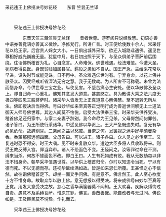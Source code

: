   采花违王上佛授决号妙花经
                        　　东晋 竺昙无兰译

                        
        　      


　　采花违王上佛授决号妙花经

　　　　东晋天竺三藏竺昙无兰译
　　昔者世尊。游罗阅只说经散慧。初语亦善中语亦善竟语亦善其义微妙。净修梵行。所讲广普。时王便给使数十余人。常采好花以给王家。后宫贵人婇女大小。一日俱出城外采华。欲还入城路迳遇佛。遥见世尊相好威光巍巍无量。犹星中月。若日初出照于天下。与圣众俱弟子菩萨前后围绕。往诣佛所稽首为礼。心自念言。人命难保。佛世难遇。经法难值。今遭大圣。犹病者得良医。身既贫贱加属县官。羁役之患恒不自从。国王严急。主给采花常以早进。设失时节或能见诛。日不再中。圣众难遇亿世时有。宁弃身命。以花上佛并散圣众。因受经戒听省深法无穷之慧。我于无数劫。为人所害不可称载。未曾为法而惜身命。今供世尊三宝之业。纵使见害。不堕苦痛必生安处。便以华散佛及圣众上。却自归命一心重礼。佛知其念发大道意。甚慈愍之。具为散讲大乘之法六度无极四等四恩三脱菩萨时。诸采华人皆发无上正真道意心解佛慧。至不退转无所从生。佛即授决后当得佛。号曰妙华如来至真等正觉明行成为善逝世间解无上士道法御天人师号佛世尊。其边人闻莫不怡悦。启受大法供奉三宝。时采华夫供养受决。稽首佛足还归家中。与家二亲妻子辞别。我今命尽为王见杀。父母愕然问何罪咎。诸子答曰。为王所使行采诸华。中遥见佛以华贡上。王大严急既违失时。复无有华必见危命。故辞别耳。二亲闻之益以愁戚。当奈之何。发箧视之满中好华须曼杂香。香薰郁郁远彻四面。父母告曰。可以进王。诸子各曰。众人见之必传至王。又复违时恐不得安。时王大嗔。见不时来复散众华。遣边大臣多将人兵收取将来。则受王教反缚入宫。罪当弃市。诸人不恐面色不变。王怪问之。汝等罪过命在不测。缚来当杀。何故不懅面色不改。即白王曰。人生有死物成有败。我从无数劫每以非法不惜身命。朝早采华值遇世尊。以华供上稽首归命。尔时以知违令当死。宁以有德而死。不以无德而存。还视华箧续满如故。皆是如来恩仁所覆。王甚怪之心不信然。故往诣佛稽首足下。却坐一面叉手问佛。有是意不。佛言然王。此人至心欲度十方不惜身命。故取众华以散上佛。意无想报以得受决。将来成佛号曰妙华至真等正觉。用发大意受决之故。慈心之香华满箧器莫不闻知。王大欢喜。疾解众缚悔过自责。愚意不及系缚菩萨。惟原其罪。佛言。善哉善哉。能自改者与无过同。佛说如是。王及臣民莫不悦豫。作礼而去。

　　采华违王上佛授决号妙花经


